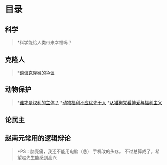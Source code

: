 # 目录

## 科学
> *科学能给人类带来幸福吗？

## 克隆人
> *[谈谈克隆猴的争议](https://github.com/GKhuangchuan/zhaonanyuan.github.io/blob/main/kelong/kelong01.html)

## 动物保护
> *[谁才是权利的主体？](https://headsalon.org/archives/3347.html)
> *[动物福利不应优先于人](https://headsalon.org/archives/3397.html)
> *[从猫狗党看博爱与福利主义](https://headsalon.org/archives/1774.html)
## 论民主

## 赵南元常用的逻辑辩论




> *PS：脑壳痛，我还不能用电脑（悲）
手机改的头疼。
不过总算成了。希望赵先生能感到高兴
